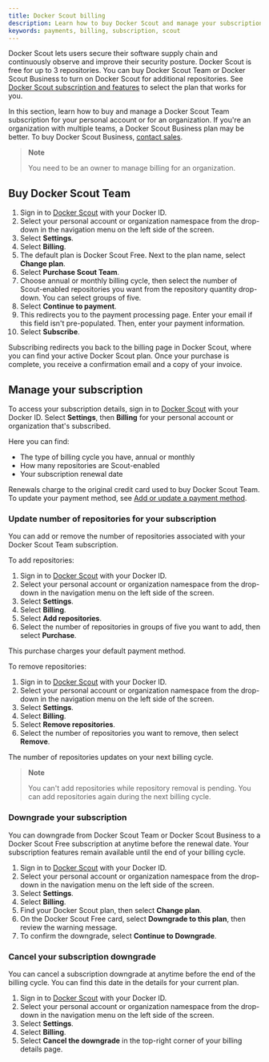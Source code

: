 ```yaml
---
title: Docker Scout billing
description: Learn how to buy Docker Scout and manage your subscription
keywords: payments, billing, subscription, scout
---
```


Docker Scout lets users secure their software supply chain and continuously observe and improve their security posture. Docker Scout is free for up to 3 repositories. You can buy Docker Scout Team or Docker Scout Business to turn on Docker Scout for additional repositories. See [Docker Scout subscription and features](../subscription/scout-details.md) to select the plan that works for you.

In this section, learn how to buy and manage a Docker Scout Team subscription for your personal account or for an organization. If you're an organization with multiple teams, a Docker Scout Business plan may be better. To buy Docker Scout Business, [contact sales](https://www.docker.com/products/docker-scout/#contact-sales).

> **Note**
>
> You need to be an owner to manage billing for an organization.
>

## Buy Docker Scout Team

1. Sign in to [Docker Scout](https://scout.docker.com/) with your Docker ID.
2. Select your personal account or organization namespace from the drop-down in the navigation menu on the left side of the screen.
3. Select **Settings**.
4. Select **Billing**.
5. The default plan is Docker Scout Free. Next to the plan name, select **Change plan**.
6. Select **Purchase Scout Team**.
7. Choose annual or monthly billing cycle, then select the number of Scout-enabled repositories you want from the repository quantity drop-down. You can select groups of five.
8. Select **Continue to payment**.
9. This redirects you to the payment processing page. Enter your email if this field isn't pre-populated. Then, enter your payment information.
10. Select **Subscribe**.

Subscribing redirects you back to the billing page in Docker Scout, where you can find your active Docker Scout plan. Once your purchase is complete, you receive a confirmation email and a copy of your invoice.

## Manage your subscription

To access your subscription details, sign in to [Docker Scout](https://scout.docker.com/) with your Docker ID. Select **Settings**, then **Billing** for your personal account or organization that's subscribed.

Here you can find:

- The type of billing cycle you have, annual or monthly
- How many repositories are Scout-enabled
- Your subscription renewal date

Renewals charge to the original credit card used to buy Docker Scout Team. To update your payment method, see [Add or update a payment method](/billing/payment-method/).

### Update number of repositories for your subscription

You can add or remove the number of repositories associated with your Docker Scout Team subscription.

To add repositories:

1. Sign in to [Docker Scout](https://scout.docker.com/) with your Docker ID.
2. Select your personal account or organization namespace from the drop-down in the navigation menu on the left side of the screen.
3. Select **Settings**.
4. Select **Billing**.
5. Select **Add repositories**.
6. Select the number of repositories in groups of five you want to add, then select **Purchase**.

This purchase charges your default payment method.

To remove repositories:

1. Sign in to [Docker Scout](https://scout.docker.com/) with your Docker ID.
2. Select your personal account or organization namespace from the drop-down in the navigation menu on the left side of the screen.
3. Select **Settings**.
4. Select **Billing**.
5. Select **Remove repositories**.
6. Select the number of repositories you want to remove, then select **Remove**.

The number of repositories updates on your next billing cycle.

> **Note**
>
> You can't add repositories while repository removal is pending. You can add repositories again during the next billing cycle.

### Downgrade your subscription

You can downgrade from Docker Scout Team or Docker Scout Business to a Docker Scout Free subscription at anytime before the renewal date. Your subscription features remain available until the end of your billing cycle.

1. Sign in to [Docker Scout](https://scout.docker.com/) with your Docker ID.
2. Select your personal account or organization namespace from the drop-down in the navigation menu on the left side of the screen.
3. Select **Settings**.
4. Select **Billing**.
5. Find your Docker Scout plan, then select **Change plan**.
6. On the Docker Scout Free card, select **Downgrade to this plan**, then review the warning message.
7. To confirm the downgrade, select **Continue to Downgrade**.

### Cancel your subscription downgrade

You can cancel a subscription downgrade at anytime before the end of the billing cycle. You can find this date in the details for your current plan.

1. Sign in to [Docker Scout](https://scout.docker.com/) with your Docker ID.
2. Select your personal account or organization namespace from the drop-down in the navigation menu on the left side of the screen.
3. Select **Settings**.
4. Select **Billing**.
5. Select **Cancel the downgrade** in the top-right corner of your billing details page.
